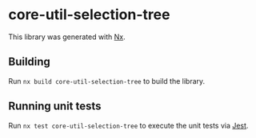 # core-util-selection-tree

This library was generated with [Nx](https://nx.dev).

## Building

Run `nx build core-util-selection-tree` to build the library.

## Running unit tests

Run `nx test core-util-selection-tree` to execute the unit tests via [Jest](https://jestjs.io).
